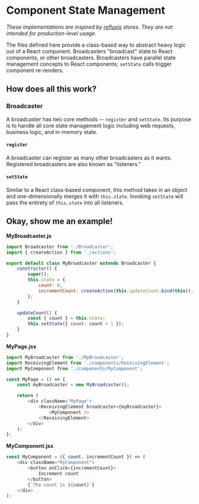 # Component State Management
_These implementations are inspired by [refluxjs](https://github.com/reflux/refluxjs) stores. They are not intended for production-level usage._

The files defined here provide a class-based way to abstract heavy logic out of a React component.
Broadcasters "broadcast" state to React components, or other broadcasters.
Broadcasters have parallel state management concepts to React components; `setState` calls trigger component re-renders.
## How does all this work?
### Broadcaster
A broadcaster has two core methods -- `register` and `setState`.
Its purpose is to handle all core state management logic including web requests, business logic, and in-memory state. 
#### `register`
A broadcaster can register as many other broadcasters as it wants. Registered broadcasters are also known as "listeners."
#### `setState`
Similar to a React class-based component, this method takes in an object and one-dimensionally merges it with `this.state`.
Invoking `setState` will pass the entirety of `this.state` into all listeners.

## Okay, show me an example!
**MyBroadcaster.js**
```javascript
import Broadcaster from './Broadcaster';
import { createAction } from './actions';

export default class MyBroadcaster extends Broadcaster {
    constructor() {
        super();
        this.state = {
            count: 0,
            incrementCount: createAction(this.updateCount.bind(this)),
        };
    }

    updateCount() {
        const { count } = this.state;
        this.setState({ count: count + 1 });
    }
}
```
**MyPage.jsx**
```javascript
import MyBroadcaster from './MyBroadcaster';
import ReceivingElement from './components/ReceivingElement';
import MyComponent from './components/MyComponent';

const MyPage = () => {
    const myBroadcaster = new MyBroadcaster();

    return (
        <div className="MyPage">
            <ReceivingElement broadcaster={myBroadcaster}>
                <MyComponent />
            </ReceivingElement>
        </div>
    );
};
```
**MyComponent.jsx**
```javascript
const MyComponent = ({ count, incrementCount }) => (
    <div className="MyComponent">
        <button onClick={incrementCount}>
            Increment count
        </button>
        {`The count is ${count}`}
    </div>
);
```